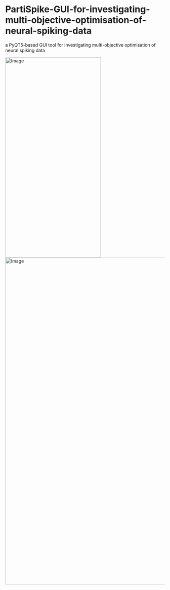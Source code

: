 # PartiSpike-GUI-for-investigating-multi-objective-optimisation-of-neural-spiking-data
a PyQT5-based GUI tool for investigating multi-objective optimisation of neural spiking data

<img width="302" height="632" alt="Image" src="https://github.com/user-attachments/assets/d7dc02f7-a7a7-40ae-b246-2876c014316e" />

<img width="1920" height="1032" alt="Image" src="https://github.com/user-attachments/assets/4fe54d10-8c97-42f4-8cca-a0a344f5adc0" />
